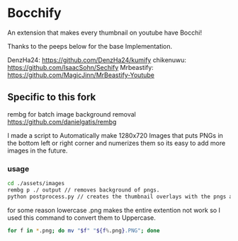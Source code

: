 # Bocchify
An extension that makes every thumbnail on youtube have Bocchi!

Thanks to the peeps below for the base Implementation.

DenzHa24: https://github.com/DenzHa24/kumify
chikenuwu: https://github.com/IsaacSohn/Sechify
Mrbeastify: https://github.com/MagicJinn/MrBeastify-Youtube

## Specific to this fork
rembg for batch image background removal
https://github.com/danielgatis/rembg

I made a script to Automatically make 1280x720 Images that puts PNGs in the bottom left or right corner and numerizes them so its easy to add more images in the future.

### usage
```bash
cd ./assets/images
rembg p ./ output // removes background of pngs.
python postprocess.py // creates the thumbnail overlays with the pngs and puts them in the final folder.
```

for some reason lowercase .png makes the entire extention not work so I used this command to convert them to Uppercase.
```bash
for f in *.png; do mv "$f" "${f%.png}.PNG"; done
```



